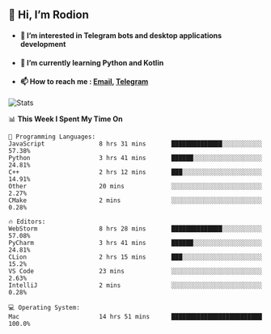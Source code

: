 ## 👋 Hi, I’m Rodion
- #### 👀 I’m interested in Telegram bots and desktop applications development
- #### 🌱 I’m currently learning Python and Kotlin
- #### 📫 How to reach me : [Email](mailto:me@lavn.ml), [Telegram](https://t.me/fast_geek)

![Stats](https://github-readme-stats.vercel.app/api?username=rodion-gudz&show_icons=true&theme=github_dark&hide_border=true&hide=issues&count_private=true&layout=compact)


<!--START_SECTION:waka-->
📊 **This Week I Spent My Time On** 

```text
💬 Programming Languages: 
JavaScript               8 hrs 31 mins       ██████████████░░░░░░░░░░░   57.38% 
Python                   3 hrs 41 mins       ██████░░░░░░░░░░░░░░░░░░░   24.81% 
C++                      2 hrs 12 mins       ███░░░░░░░░░░░░░░░░░░░░░░   14.91% 
Other                    20 mins             ░░░░░░░░░░░░░░░░░░░░░░░░░   2.27% 
CMake                    2 mins              ░░░░░░░░░░░░░░░░░░░░░░░░░   0.28%

🔥 Editors: 
WebStorm                 8 hrs 28 mins       ██████████████░░░░░░░░░░░   57.08% 
PyCharm                  3 hrs 41 mins       ██████░░░░░░░░░░░░░░░░░░░   24.81% 
CLion                    2 hrs 15 mins       ███░░░░░░░░░░░░░░░░░░░░░░   15.2% 
VS Code                  23 mins             ░░░░░░░░░░░░░░░░░░░░░░░░░   2.63% 
IntelliJ                 2 mins              ░░░░░░░░░░░░░░░░░░░░░░░░░   0.28%

💻 Operating System: 
Mac                      14 hrs 51 mins      █████████████████████████   100.0%

```


<!--END_SECTION:waka-->
